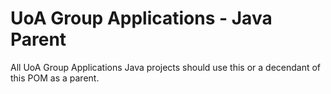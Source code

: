 # UoA Group Applications - Java Parent

All UoA Group Applications Java projects should use this or a decendant of this POM as a parent.
